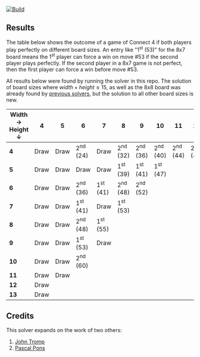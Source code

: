 [![Build](https://github.com/ChristopheSteininger/c4/actions/workflows/build-and-test.yml/badge.svg?branch=master)](https://github.com/ChristopheSteininger/c4/actions/workflows/build-and-test.yml?query=branch%3Amaster)

 ## Results

 The table below shows the outcome of a game of Connect 4 if both players play
 perfectly on different board sizes. An entry like "1<sup>st</sup> (53)"
 for the 8x7 board means the 1<sup>st</sup> player can force a win on
 move #53 if the second player plays perfectly. If the second player in
 a 8x7 game is not perfect, then the first player can force a win before move
 #53.

 All results below were found by running the solver in this repo. The solution of
 board sizes where $width + height \leq 15$, as well as the 8x8 board was already
 found by [previous solvers](https://tromp.github.io/c4/c4.html), but the solution
 to all other board sizes is new.

| Width &rarr; <br> Height &darr; |    4 |    5 |                   6 |                   7 |                   8 |                   9 |                  10 |                  11 |                  12 |
| ------------------------------- | ---- | ---- | ------------------- | ------------------- | ------------------- | ------------------- | ------------------- | ------------------- | ------------------- |
|                           **4** | Draw | Draw | 2<sup>nd</sup> (24) |                Draw | 2<sup>nd</sup> (32) | 2<sup>nd</sup> (36) | 2<sup>nd</sup> (40) | 2<sup>nd</sup> (44) | 2<sup>nd</sup> (48) |
|                           **5** | Draw | Draw |                Draw |                Draw | 1<sup>st</sup> (39) | 1<sup>st</sup> (41) | 1<sup>st</sup> (47) |
|                           **6** | Draw | Draw | 2<sup>nd</sup> (36) | 1<sup>st</sup> (41) | 2<sup>nd</sup> (48) | 2<sup>nd</sup> (52)
|                           **7** | Draw | Draw | 1<sup>st</sup> (41) |                Draw | 1<sup>st</sup> (53) |
|                           **8** | Draw | Draw | 2<sup>nd</sup> (48) | 1<sup>st</sup> (55) |
|                           **9** | Draw | Draw | 1<sup>st</sup> (53) |                Draw |
|                          **10** | Draw | Draw | 2<sup>nd</sup> (60) |
|                          **11** | Draw | Draw |
|                          **12** | Draw |
|                          **13** | Draw |

## Credits

This solver expands on the work of two others:
1. [John Tromp](https://tromp.github.io/c4/c4.html)
1. [Pascal Pons](http://blog.gamesolver.org/solving-connect-four/01-introduction/)
